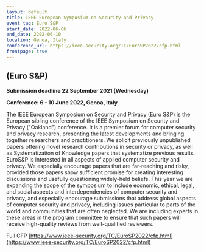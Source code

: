 ```yaml
---
layout: default
title: IEEE European Symposium on Security and Privacy
event_tag: Euro S&P
start_date: 2022-06-06
end_date: 2202-06-10
location: Genoa, Italy
conference_url: https://ieee-security.org/TC/EuroSP2022/cfp.html
frontpage: true
---
```


## (Euro S&P)

**Submission deadline 22 September 2021 (Wednesday)**

**Conference: 6 - 10 June 2022, Genoa, Italy**

The IEEE European Symposium on Security and Privacy (Euro S&P) is the
European sibling conference of the IEEE Symposium on Security and
Privacy ("Oakland") conference. It is a premier forum for computer
security and privacy research, presenting the latest developments and
bringing together researchers and practitioners. We solicit previously
unpublished papers offering novel research contributions in security
or privacy, as well as Systematization of Knowledge papers that
systematize previous results. EuroS&P is interested in all aspects of
applied computer security and privacy. We especially encourage papers
that are far-reaching and risky, provided those papers show sufficient
promise for creating interesting discussions and usefully questioning
widely-held beliefs. This year we are expanding the scope of the
symposium to include economic, ethical, legal, and social aspects and
interdependencies of computer security and privacy, and especially
encourage submissions that address global aspects of computer security
and privacy, including issues particular to parts of the world and
communities that are often neglected. We are including experts in
these areas in the program committee to ensure that such papers will
receive high-quality reviews from well-qualified reviewers.

Full CFP [https://www.ieee-security.org/TC/EuroSP2022/cfp.html](https://www.ieee-security.org/TC/EuroSP2022/cfp.html)
